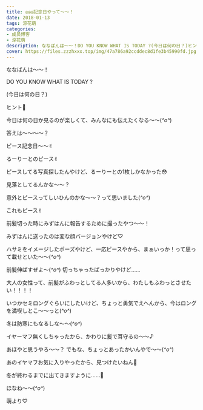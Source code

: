 ```yaml
---
title: ◎◎◎記念日やって〜〜！
date: 2018-01-13
tags: 涼花萌
categories: 
- 成员博客
- 涼花萌
description: ななばんは〜〜！DO YOU KNOW WHAT IS TODAY ?(今日は何の日？)ヒント🌝今日は何の日か見るのが楽しくて、みんなにも伝えたくなる〜〜(*^o^*)答え...
cover: https://files.zzzhxxx.top/img/47a786a92ccddec8d1fe3b45990fd.jpg 
---
```






ななばんは〜〜！




DO YOU KNOW WHAT IS TODAY ?

(今日は何の日？)





ヒント🌝






今日は何の日か見るのが楽しくて、みんなにも伝えたくなる〜〜(*^o^*)






答えは〜〜〜〜？



ピース記念日〜〜✌︎






るーりーとのピース✌︎



ピースしてる写真探したんやけど、るーりーとの1枚しかなかった😳


見落としてるんかな〜〜？




意外とピースってしいひんのかな〜〜？って思いました(*^o^*)





これもピース✌︎






前髪切った時にみずはんに報告するために撮ったやつ〜〜！


みずはんに送ったのは変な顔バージョンやけど♡



ハサミをイメージしたポーズやけど、一応ピースやから、まぁいっか！って思って載せといた〜〜(*^o^*)




前髪伸ばすぜよ〜(*^o^*)
切っちゃったばっかりやけど……




大人の女性って、前髪がふわっとしてる人多いから、わたしもふわっとさせたい！！！！




いつかセミロングぐらいにしたいけど、ちょっと勇気でえへんから、今はロングを満喫しとこ〜〜っと(*^o^*)




冬は防寒にもなるしな〜〜(*^o^*)




イヤーマフ無くしちゃったから、かわりに髪で耳守るの〜〜♪



あほやと思うやろ〜〜？
でもな、ちょっとあったかいんやで〜〜(*^o^*)



あのイヤマフお気に入りやったから、見つけたいねん🙈


冬が終わるまでに出てきますように……💫








ほなね〜〜(*^o^*)



萌より♡


